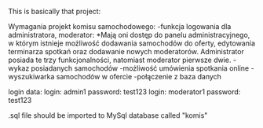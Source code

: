 This is basically that project:

Wymagania projekt komisu samochodowego:
-funkcja logowania dla administratora, moderator:
*Mają oni dostęp do panelu administracyjnego, w którym istnieje możliwość dodawania
samochodów do oferty, edytowania terminarza spotkań oraz dodawanie nowych moderatorów.
Administrator posiada te trzy funkcjonalności, natomiast moderator pierwsze dwie.
-wykaz posiadanych samochodów
-możliwość umówienia spotkania online
-wyszukiwarka samochodów w ofercie
-połączenie z baza danych

login data:
login: admin1     password: test123
login: moderator1 password: test123

.sql file should be imported to MySql database called "komis"


